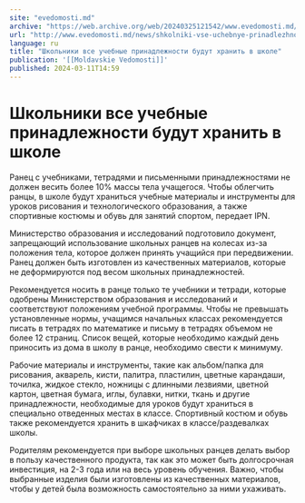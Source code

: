 ```yaml
---
site: "evedomosti.md"
archive: "https://web.archive.org/web/20240325121542/www.evedomosti.md/news/shkolniki-vse-uchebnye-prinadlezhnosti-budut-hranit-v-shkole"
url: "http://www.evedomosti.md/news/shkolniki-vse-uchebnye-prinadlezhnosti-budut-hranit-v-shkole"
language: ru
title: "Школьники все учебные принадлежности будут хранить в школе"
publication: '[[Moldavskie Vedomosti]]'
published: 2024-03-11T14:59
---
```


# Школьники все учебные принадлежности будут хранить в школе

Ранец с учебниками, тетрадями и письменными принадлежностями не должен весить более 10% массы тела учащегося. Чтобы облегчить ранцы, в школе будут храниться учебные материалы и инструменты для уроков рисования и технологического образования, а также спортивные костюмы и обувь для занятий спортом, передает IPN.

Министерство образования и исследований подготовило документ, запрещающий использование школьных ранцев на колесах из-за положения тела, которое должен принять учащийся при передвижении. Ранец должен быть изготовлен из качественных материалов, которые не деформируются под весом школьных принадлежностей.

Рекомендуется носить в ранце только те учебники и тетради, которые одобрены Министерством образования и исследований и соответствуют положениям учебной программы. Чтобы не превышать установленные нормы, учащимся начальных классах рекомендуется писать в тетрадях по математике и письму в тетрадях объемом не более 12 страниц. Список вещей, которые необходимо каждый день приносить из дома в школу в ранце, необходимо свести к минимуму.

Рабочие материалы и инструменты, такие как альбом/папка для рисования, акварель, кисти, палитра, пластилин, цветные карандаши, точилка, жидкое стекло, ножницы с длинными лезвиями, цветной картон, цветная бумага, иглы, булавки, нитки, ткань и другие принадлежности, необходимые для уроков будут храниться в специально отведенных местах в классе. Спортивный костюм и обувь также рекомендуется хранить в шкафчиках в классе/раздевалках школы.

Родителям рекомендуется при выборе школьных ранцев делать выбор в пользу качественного продукта, так как это может быть долгосрочная инвестиция, на 2-3 года или на весь уровень обучения. Важно, чтобы выбранные изделия были изготовлены из качественных материалов, чтобы у детей была возможность самостоятельно за ними ухаживать.